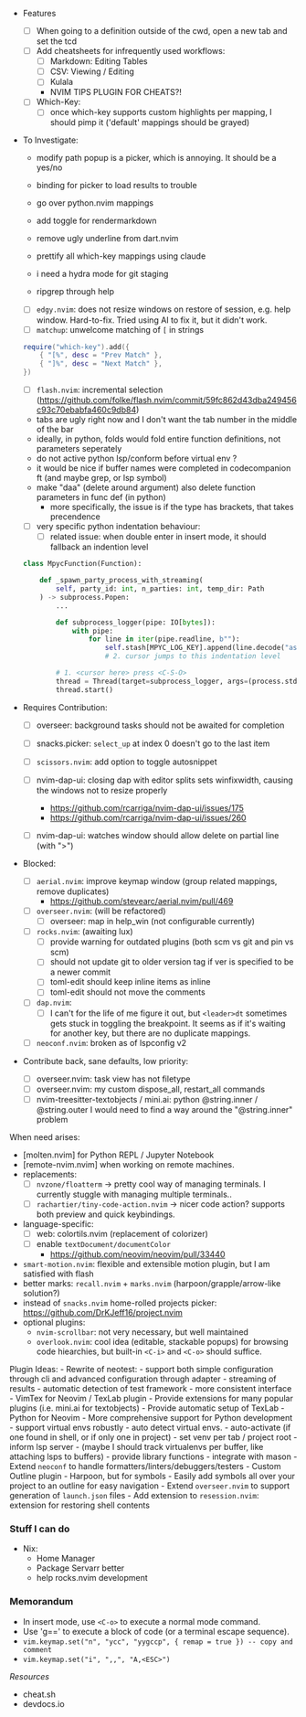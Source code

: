 - Features

  - [ ] When going to a definition outside of the cwd, open a new tab and set the tcd
  - [ ] Add cheatsheets for infrequently used workflows:
    - [ ] Markdown: Editing Tables
    - [ ] CSV: Viewing / Editing
    - [ ] Kulala
    - NVIM TIPS PLUGIN FOR CHEATS?!
  - [ ] Which-Key:
    - [ ] once which-key supports custom highlights per mapping, I should pimp it ('default' mappings should be grayed)

- To Investigate:

  - modify path popup is a picker, which is annoying. It should be a yes/no
  - <c-t> binding for picker to load results to trouble

  - go over python.nvim mappings
  - add toggle for rendermarkdown
  - remove ugly underline from dart.nvim

  - prettify all which-key mappings using claude
  - i need a hydra mode for git staging
  - ripgrep through help

  - [ ] `edgy.nvim`: does not resize windows on restore of session, e.g. help window.
        Hard-to-fix. Tried using AI to fix it, but it didn't work.
  - [ ] `matchup`: unwelcome matching of `[` in strings
  ```lua
  require("which-key").add({
      { "[%", desc = "Prev Match" },
      { "]%", desc = "Next Match" },
  })
  ```
  - [ ] `flash.nvim`: incremental selection (https://github.com/folke/flash.nvim/commit/59fc862d43dba249456c93c70ebabfa460c9db84)

  - tabs are ugly right now and I don't want the tab number in the middle of the bar
  - ideally, in python, folds would fold entire function definitions, not parameters seperately  
  - do not active python lsp/conform before virtual env ?
  - it would be nice if buffer names were completed in codecompanion ft (and maybe grep, or lsp symbol)
  - make "daa" (delete around argument) also delete function parameters in func def (in python)
      - more specifically, the issue is if the type has brackets, that takes precendence
  - [ ] very specific python indentation behaviour:
    - [ ] related issue: when double enter in insert mode, it should fallback an indention level
  ```python
  class MpycFunction(Function):

      def _spawn_party_process_with_streaming(
          self, party_id: int, n_parties: int, temp_dir: Path
      ) -> subprocess.Popen:
          ...

          def subprocess_logger(pipe: IO[bytes]):
              with pipe:
                  for line in iter(pipe.readline, b""):
                      self.stash[MPYC_LOG_KEY].append(line.decode("ascii").strip())
                      # 2. cursor jumps to this indentation level

          # 1. <cursor here> press <C-S-O>
          thread = Thread(target=subprocess_logger, args=(process.stdout,), daemon=True)
          thread.start()
  ```

- Requires Contribution:

  - [ ] overseer: background tasks should not be awaited for completion
  - [ ] snacks.picker: `select_up` at index 0 doesn't go to the last item
  - [ ] `scissors.nvim`: add option to toggle autosnippet

  - [ ] nvim-dap-ui: closing dap with editor splits sets winfixwidth, causing the windows not to resize properly
    - https://github.com/rcarriga/nvim-dap-ui/issues/175
    - https://github.com/rcarriga/nvim-dap-ui/issues/260
  - [ ] nvim-dap-ui: watches window should allow delete on partial line (with ">")

- Blocked:

  - [ ] `aerial.nvim`: improve keymap window (group related mappings, remove duplicates)
      - https://github.com/stevearc/aerial.nvim/pull/469
  - [ ] `overseer.nvim`: (will be refactored)
      - [ ] overseer: map <esc> in help_win (not configurable currently)
  - [ ] `rocks.nvim`: (awaiting lux)
    - [ ] provide warning for outdated plugins (both scm vs git and pin vs scm)
    - [ ] should not update git to older version tag if ver is specified to be a newer commit
    - [ ] toml-edit should keep inline items as inline
    - [ ] toml-edit should not move the comments
  - [ ] `dap.nvim`: 
    - [ ] I can't for the life of me figure it out, but `<leader>dt`
      sometimes gets stuck in toggling the breakpoint. It seems as if it's
      waiting for another key, but there are no duplicate mappings.
  - [ ] `neoconf.nvim`: broken as of lspconfig v2

- Contribute back, sane defaults, low priority:
  - [ ] overseer.nvim: task view has not filetype
  - [ ] overseer.nvim: my custom dispose_all, restart_all commands
  - [ ] nvim-treesitter-textobjects / mini.ai: python @string.inner / @string.outer
        I would need to find a way around the "@string.inner" problem

When need arises:

- [molten.nvim] for Python REPL / Jupyter Notebook
- [remote-nvim.nvim] when working on remote machines.
- replacements:
  - [ ] `nvzone/floatterm` -> pretty cool way of managing terminals. I currently
    stuggle with managing multiple terminals..
  - [ ] `rachartier/tiny-code-action.nvim` -> nicer code action?
  supports both preview and quick keybindings.
- language-specific:
  - [ ] web: colortils.nvim (replacement of colorizer)
  - [ ] enable `textDocument/documentColor`
    - https://github.com/neovim/neovim/pull/33440
- `smart-motion.nvim`: flexible and extensible motion plugin, but I am satisfied with flash
- better marks: `recall.nvim` + `marks.nvim` (harpoon/grapple/arrow-like solution?)
- instead of `snacks.nvim` home-rolled projects picker: https://github.com/DrKJeff16/project.nvim
- optional plugins:
  - `nvim-scrollbar`: not very necessary, but well maintained
  - `overlook.nvim`: cool idea (editable, stackable popups) for browsing code
  hiearchies, but built-in `<C-i>` and `<C-o>` should suffice.

Plugin Ideas:
    - Rewrite of neotest:
        - support both simple configuration through cli and advanced configuration through adapter
        - streaming of results
        - automatic detection of test framework
        - more consistent interface
    - VimTex for Neovim / TexLab plugin
        - Provide extensions for many popular plugins (i.e. mini.ai for textobjects)
        - Provide automatic setup of TexLab
    - Python for Neovim
        - More comprehensive support for Python development
        - support virtual envs robustly
            - auto detect virtual envs. 
            - auto-activate (if one found in shell, or if only one in project)
            - set venv per tab / project root
            - inform lsp server
            - (maybe I should track virtualenvs per buffer, like attaching lsps to buffers)
        - provide library functions
        - integrate with mason
    - Extend `neoconf` to handle formatters/linters/debuggers/testers
    - Custom Outline plugin
        - Harpoon, but for symbols
        - Easily add symbols all over your project to an outline for easy navigation
    - Extend `overseer.nvim` to support generation of `launch.json` files
    - Add extension to `resession.nvim`: extension for restoring shell contents

### Stuff I can do

- Nix: 
  - Home Manager
  - Package Servarr better
  - help rocks.nvim development


### Memorandum

- In insert mode, use `<C-o>` to execute a normal mode command.
- Use 'g==' to execute a block of code (or a terminal escape sequence).
- `vim.keymap.set("n", "ycc", "yygccp", { remap = true }) -- copy and comment`
- `vim.keymap.set("i", ",,", "A,<ESC>")`

_Resources_

- cheat.sh
- devdocs.io

